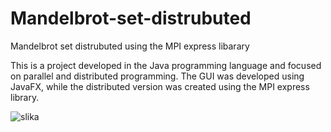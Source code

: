 # Mandelbrot-set-distrubuted
Mandelbrot set distrubuted using the MPI express libarary

This is a project developed in the Java programming language and focused on parallel and distributed programming. The GUI was developed using JavaFX, while the distributed version was created using the MPI express library.

![slika](https://user-images.githubusercontent.com/83310988/187178433-7120e846-71bc-4a29-b4b1-acc3b58d16c9.png)
